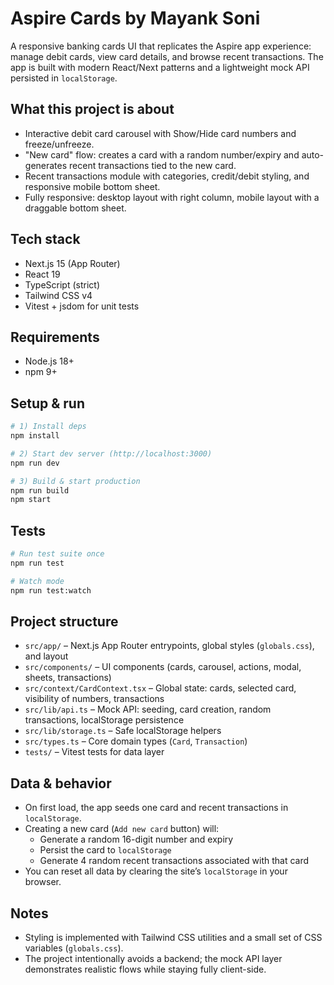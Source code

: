 # Aspire Cards by Mayank Soni

A responsive banking cards UI that replicates the Aspire app experience: manage debit cards, view card details, and browse recent transactions. The app is built with modern React/Next patterns and a lightweight mock API persisted in `localStorage`.

## What this project is about
- Interactive debit card carousel with Show/Hide card numbers and freeze/unfreeze.
- "New card" flow: creates a card with a random number/expiry and auto-generates recent transactions tied to the new card.
- Recent transactions module with categories, credit/debit styling, and responsive mobile bottom sheet.
- Fully responsive: desktop layout with right column, mobile layout with a draggable bottom sheet.

## Tech stack
- Next.js 15 (App Router)
- React 19
- TypeScript (strict)
- Tailwind CSS v4
- Vitest + jsdom for unit tests

## Requirements
- Node.js 18+
- npm 9+

## Setup & run
```bash
# 1) Install deps
npm install

# 2) Start dev server (http://localhost:3000)
npm run dev

# 3) Build & start production
npm run build
npm start
```

## Tests
```bash
# Run test suite once
npm run test

# Watch mode
npm run test:watch
```

## Project structure
- `src/app/` – Next.js App Router entrypoints, global styles (`globals.css`), and layout
- `src/components/` – UI components (cards, carousel, actions, modal, sheets, transactions)
- `src/context/CardContext.tsx` – Global state: cards, selected card, visibility of numbers, transactions
- `src/lib/api.ts` – Mock API: seeding, card creation, random transactions, localStorage persistence
- `src/lib/storage.ts` – Safe localStorage helpers
- `src/types.ts` – Core domain types (`Card`, `Transaction`)
- `tests/` – Vitest tests for data layer

## Data & behavior
- On first load, the app seeds one card and recent transactions in `localStorage`.
- Creating a new card (`Add new card` button) will:
  - Generate a random 16-digit number and expiry
  - Persist the card to `localStorage`
  - Generate 4 random recent transactions associated with that card
- You can reset all data by clearing the site’s `localStorage` in your browser.

## Notes
- Styling is implemented with Tailwind CSS utilities and a small set of CSS variables (`globals.css`).
- The project intentionally avoids a backend; the mock API layer demonstrates realistic flows while staying fully client-side.
